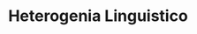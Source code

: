 --- 
title: "Heterogenia Linguistico"
publishdate: "2019-1-8T16:48:46+02:00"
src: "https://365manga.net/manga/heterogenia-linguistico"
image: "https://data.365manga.net/images/thumbnails/32571-heterogenia-linguistico.jpg"
description: " After his professor hurts his back, Hakaba is left to continue his research in communications and languages. Boarding a hot air balloon, Hakaba lands in the World of Monsters. There, he meets the half-werewolf, half-human child, Susuki, and the two learn about each other’s culture and language."
---